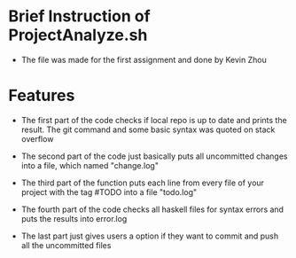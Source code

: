 # Brief Instruction of ProjectAnalyze.sh

- The file was made for the first assignment and done by Kevin Zhou


 

# Features

  - The first part of the code checks if local repo is up to date and prints the result. The git command and some basic syntax was quoted on stack overflow
  - The second part of the code just basically puts all uncommitted changes into a file, which named "change.log"

  - The third part of the function puts each line from every file of your project with the tag #TODO into a file "todo.log"
  - The fourth part of the code checks all haskell files for syntax errors and puts the results into error.log
  - The last part just gives users a option if they want to commit and push all the uncommitted files
